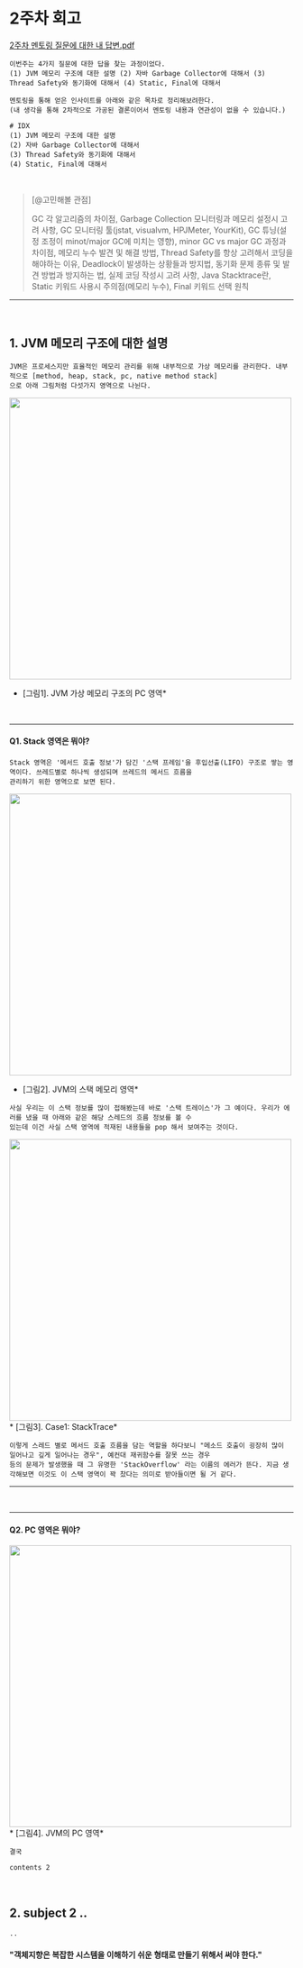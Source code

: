 # 2주차 회고

[2주차 멘토링 질문에 대한 내 답변.pdf](-)
```
이번주는 4가지 질문에 대한 답을 찾는 과정이었다.
(1) JVM 메모리 구조에 대한 설명 (2) 자바 Garbage Collector에 대해서 (3) Thread Safety와 동기화에 대해서 (4) Static, Final에 대해서

멘토링을 통해 얻은 인사이트를 아래와 같은 목차로 정리해보려한다.
(내 생각을 통해 2차적으로 가공된 결론이어서 멘토링 내용과 연관성이 없을 수 있습니다.)
```

```
# IDX
(1) JVM 메모리 구조에 대한 설명
(2) 자바 Garbage Collector에 대해서
(3) Thread Safety와 동기화에 대해서
(4) Static, Final에 대해서
```
<br>



> [@고민해볼 관점]
> 
> GC 각 알고리즘의 차이점, Garbage Collection 모니터링과 메모리 설정시 고려 사항, GC 모니터링 툴(jstat, visualvm, HPJMeter, YourKit),
> GC 튜닝(설정 조정이 minot/major GC에 미치는 영향), minor GC vs major GC 과정과 차이점, 메모리 누수 발견 및 해결 방법,
>  Thread Safety를 항상 고려해서 코딩을 해야하는 이유, Deadlock이 발생하는 상황들과 방지법, 동기화 문제 종류 및 발견 방법과 방지하는 법,
> 실제 코딩 작성시 고려 사항, Java Stacktrace란, Static 키워드 사용시 주의점(메모리 누수), Final 키워드 선택 원칙

----------------------------------------------

<br>

## 1. JVM 메모리 구조에 대한 설명


```
JVM은 프로세스지만 효율적인 메모리 관리를 위해 내부적으로 가상 메모리를 관리한다. 내부적으로 [method, heap, stack, pc, native method stack]
으로 아래 그림처럼 다섯가지 영역으로 나뉜다. 
```

<img src="https://github.com/chanHyeoks-kingdom/f-lab-history/assets/68278903/16c12151-84fc-496b-87ce-b6c491b26866" width="500">

* [그림1]. JVM 가상 메모리 구조의 PC 영역*

<br>

--- 

#### Q1. Stack 영역은 뭐야?
```
Stack 영역은 '메서드 호출 정보'가 담긴 '스택 프레임'을 후입선출(LIFO) 구조로 쌓는 영역이다. 쓰레드별로 하나씩 생성되며 쓰레드의 메서드 흐름을
관리하기 위한 영역으로 보면 된다.
```

<img src="https://github.com/chanHyeoks-kingdom/f-lab-history/assets/68278903/659e5789-cf53-4611-b275-5ce6b6cc5de6" width="500">

* [그림2]. JVM의 스택 메모리 영역*

```
사실 우리는 이 스택 정보를 많이 접해봤는데 바로 '스택 트레이스'가 그 예이다. 우리가 에러를 냈을 때 아래와 같은 해당 스레드의 흐름 정보를 볼 수
있는데 이건 사실 스택 영역에 적재된 내용들을 pop 해서 보여주는 것이다.
```

<img src="https://github.com/chanHyeoks-kingdom/f-lab-history/assets/68278903/20a183c8-7a83-43f8-a3d5-e49ba3d8c4c8" width="500">
* [그림3]. Case1: StackTrace*

```
이렇게 스레드 별로 메서드 호출 흐름을 담는 역할을 하다보니 "메소드 호출이 굉장히 많이 일어나고 깊게 일어나는 경우", 예컨대 재귀함수를 잘못 쓰는 경우
등의 문제가 발생했을 때 그 유명한 'StackOverflow' 라는 이름의 에러가 뜬다. 지금 생각해보면 이것도 이 스택 영역이 꽉 찼다는 의미로 받아들이면 될 거 같다.
```
---

<br>

--- 

#### Q2. PC 영역은 뭐야?
<img src="https://github.com/chanHyeoks-kingdom/f-lab-history/assets/68278903/8c94325a-b092-482a-9bb9-def0e702fc4f" width="500">
* [그림4]. JVM의 PC 영역*

```
결국 
```










```
contents 2
```
<br>

## 2. subject 2 ..

```
..
```

####  "객체지향은 복잡한 시스템을 이해하기 쉬운 형태로 만들기 위해서 써야 한다."

<br>

```
